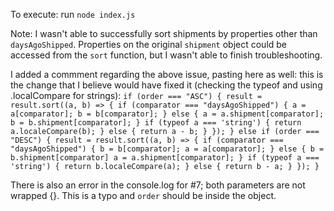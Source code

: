 To execute: run `node index.js`

Note: I wasn't able to successfully sort shipments by properties other than `daysAgoShipped`. Properties on the original `shipment` object could be accessed from the `sort` function, but I wasn't able to finish troubleshooting.


I added a commment regarding the above issue, pasting here as well:
this is the change that I believe would have fixed it (checking the typeof and using .localCompare for strings):
`if (order === "ASC") {
        result = result.sort((a, b) => {
            if (comparator === "daysAgoShipped") {
                a = a[comparator];
                b = b[comparator];
            }
            else {
                a = a.shipment[comparator];
                b = b.shipment[comparator];
            }
            if (typeof a === 'string') {
                return a.localeCompare(b);
            } else {
                return a - b;
            }
        });
    } else if (order === "DESC") {
        result = result.sort((a, b) => {
            if (comparator === "daysAgoShipped") {
                    b = b[comparator];
                    a = a[comparator];
            } else {
                b = b.shipment[comparator]
                a = a.shipment[comparator];
            }
            if (typeof a === 'string') {
                return b.localeCompare(a);
            } else {
                return b - a;
            }
        });
    } `

There is also an error in the console.log for #7; both parameters are not wrapped {}. This is a typo and `order` should be inside the object.
